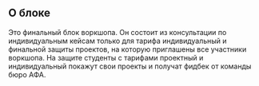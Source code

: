 ## О блоке

Это финальный блок воркшопа. Он состоит из консультации по индивидуальным кейсам только для тарифа индивидуальный и финальной защиты проектов, на которую приглашены все участники воркшопа. На защите студенты с тарифами проектный и индивидуальный покажут свои проекты и получат фидбек от команды бюро АФА.